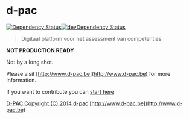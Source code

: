 # d-pac

[![Dependency Status](https://david-dm.org/d-pac/d-pac.cms.png?style=flat)](https://david-dm.org/d-pac/d-pac.cms)[![devDependency Status](https://david-dm.org/d-pac/d-pac.cms/dev-status.png?style=flat)](https://david-dm.org/d-pac/d-pac.cms#info=devDependencies)

> Digitaal platform voor het assessment van competenties

**NOT PRODUCTION READY**

Not by a long shot.

Please visit [http://www.d-pac.be](http://www.d-pac.be) for more information.

If you want to contribute you can [start here](http://d-pac.github.io/d-pac.docs/)


[D-PAC  Copyright (C) 2014  d-pac](LICENSE)
[http://www.d-pac.be](http://www.d-pac.be)
